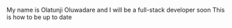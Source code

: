 My name is Olatunji Oluwadare and I will be a full-stack developer soon
This is how to be up to date
